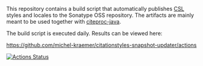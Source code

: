 This repository contains a build script that automatically publishes
[CSL](http://citationstyles.org) styles and locales to the Sonatype OSS
repository. The artifacts are mainly meant to be used together with
[citeproc-java](https://michel-kraemer.github.io/citeproc-java/).

The build script is executed daily. Results can be viewed here:

https://github.com/michel-kraemer/citationstyles-snapshot-updater/actions

[![Actions Status](https://github.com/michel-kraemer/citationstyles-snapshot-updater/workflows/build/badge.svg)](https://github.com/michel-kraemer/citationstyles-snapshot-updater/actions)
